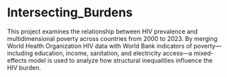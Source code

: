 # Intersecting_Burdens
This project examines the relationship between HIV prevalence and multidimensional poverty across countries from 2000 to 2023. By merging World Health Organization HIV data with World Bank indicators of poverty—including education, income, sanitation, and electricity access—a mixed-effects model is used to analyze how structural inequalities influence the HIV burden.
